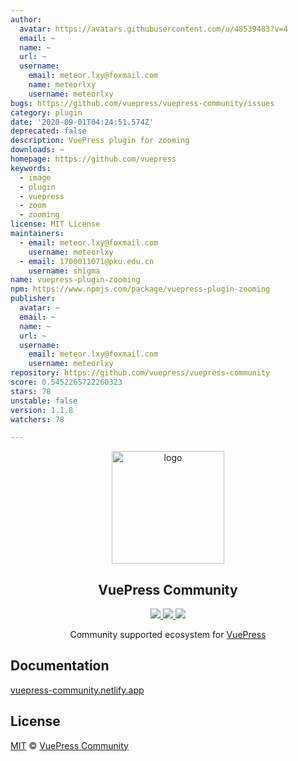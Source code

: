 ```yaml
---
author:
  avatar: https://avatars.githubusercontent.com/u/48539483?v=4
  email: ~
  name: ~
  url: ~
  username:
    email: meteor.lxy@foxmail.com
    name: meteorlxy
    username: meteorlxy
bugs: https://github.com/vuepress/vuepress-community/issues
category: plugin
date: '2020-09-01T04:24:51.574Z'
deprecated: false
description: VuePress plugin for zooming
downloads: ~
homepage: https://github.com/vuepress
keywords:
  - image
  - plugin
  - vuepress
  - zoom
  - zooming
license: MIT License
maintainers:
  - email: meteor.lxy@foxmail.com
    username: meteorlxy
  - email: 1700011071@pku.edu.cn
    username: shigma
name: vuepress-plugin-zooming
npm: https://www.npmjs.com/package/vuepress-plugin-zooming
publisher:
  avatar: ~
  email: ~
  name: ~
  url: ~
  username:
    email: meteor.lxy@foxmail.com
    username: meteorlxy
repository: https://github.com/vuepress/vuepress-community
score: 0.5452265722260323
stars: 78
unstable: false
version: 1.1.8
watchers: 78

---
```


<p align="center">
  <a href="https://vuepress-community.netlify.app/" target="_blank">
    <img width="180" src="https://raw.githubusercontent.com/vuepress/vuepress-community/main/packages/docs/src/.vuepress/public/logo/600x600.png" alt="logo">
  </a>
</p>

<h2 align="center">
  VuePress Community
</h2>

<p align="center">
  <a href="https://github.com/vuepress/vuepress-community/actions?query=workflow%3Acheck" target="_blank">
    <img src="https://github.com/vuepress/vuepress-community/workflows/check/badge.svg">
  </a>

  <a href="https://github.com/vuepress/vuepress-community/commits" target="_blank">
    <img src="https://badgen.net/github/last-commit/vuepress/vuepress-community/main?icon=github">
  </a>
  
  <a href="https://github.com/vuepress/vuepress-community/blob/main/LICENSE" target="_blank">
    <img src="https://badgen.net/github/license/vuepress/vuepress-community">
  </a>
</p>

<p align="center">
  Community supported ecosystem for <a href="https://github.com/vuejs/vuepress" target="_blank">VuePress</a>
</p>

## Documentation

[vuepress-community.netlify.app](https://vuepress-community.netlify.app)

## License

[MIT](https://github.com/vuepress/vuepress-community/blob/main/LICENSE) &copy; [VuePress Community](https://github.com/vuepress)
